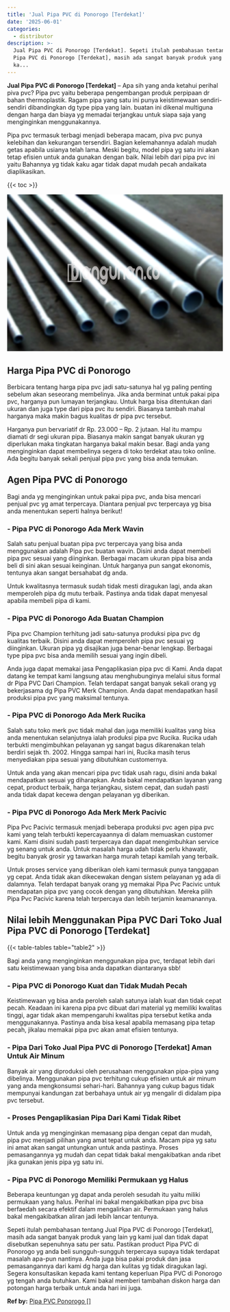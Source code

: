 ```yaml
---
title: 'Jual Pipa PVC di Ponorogo [Terdekat]'
date: '2025-06-01'
categories:
  - distributor
description: >-
  Jual Pipa PVC di Ponorogo [Terdekat]. Sepeti itulah pembahasan tentang Jual
  Pipa PVC di Ponorogo [Terdekat], masih ada sangat banyak produk yang lain yg
  ka...
---
```


**Jual Pipa PVC di Ponorogo \[Terdekat\]** – Apa sih yang anda ketahui perihal piva pvc? Pipa pvc yaitu beberapa pengembangan produk perpipaan dr bahan thermoplastik. Ragam pipa yang satu ini punya keistimewaan sendiri-sendiri dibandingkan dg type pipa yang lain. buatan ini dikenal multiguna dengan harga dan biaya yg memadai terjangkau untuk siapa saja yang menginginkan menggunakannya.

Pipa pvc termasuk terbagi menjadi beberapa macam, piva pvc punya kelebihan dan kekurangan tersendiri. Bagian kelemahannya adalah mudah getas apabila usianya telah lama. Meski begitu, model pipa yg satu ini akan tetap efisien untuk anda gunakan dengan baik. Nilai lebih dari pipa pvc ini yaitu Bahannya yg tidak kaku agar tidak dapat mudah pecah andaikata diaplikasikan.

{{< toc >}}

![Jual Pipa PVC di Ponorogo [Terdekat]](/images/jaul-pipa-pvc-21.png)

## Harga Pipa PVC di Ponorogo

Berbicara tentang harga pipa pvc jadi satu-satunya hal yg paling penting sebelum akan seseorang membelinya. Jika anda berminat untuk pakai pipa pvc, harganya pun lumayan terjangkau. Untuk harga bisa ditentukan dari ukuran dan juga type dari pipa pvc itu sendiri. Biasanya tambah mahal harganya maka makin bagus kualitas dr pipa pvc tersebut.

Harganya pun bervariatif dr Rp. 23.000 – Rp. 2 jutaan. Hal itu mampu diamati dr segi ukuran pipa. Biasanya makin sangat banyak ukuran yg diperlukan maka tingkatan harganya bakal makin besar. Bagi anda yang menginginkan dapat membelinya segera di toko terdekat atau toko online. Ada begitu banyak sekali penjual pipa pvc yang bisa anda temukan.

## Agen Pipa PVC di Ponorogo

Bagi anda yg menginginkan untuk pakai pipa pvc, anda bisa mencari penjual pvc yg amat terpercaya. Diantara penjual pvc terpercaya yg bisa anda menentukan seperti halnya berikut!

### \- Pipa PVC di Ponorogo Ada Merk Wavin

Salah satu penjual buatan pipa pvc terpercaya yang bisa anda menggunakan adalah Pipa pvc buatan wavin. Disini anda dapat membeli pipa pvc sesuai yang diinginkan. Berbagai macam ukuran pipa bisa anda beli di sini akan sesuai keinginan. Untuk harganya pun sangat ekonomis, tentunya akan sangat bersahabat dg anda.

Untuk kwalitasnya termasuk sudah tidak mesti diragukan lagi, anda akan memperoleh pipa dg mutu terbaik. Pastinya anda tidak dapat menyesal apabila membeli pipa di kami.

### \- Pipa PVC di Ponorogo Ada Buatan Champion

Pipa pvc Champion terhitung jadi satu-satunya produksi pipa pvc dg kualitas terbaik. Disini anda dapat memperoleh pipa pvc sesuai yg diinginkan. Ukuran pipa yg disajikan juga benar-benar lengkap. Berbagai type pipa pvc bisa anda memilih sesuai yang ingin dibeli.

Anda juga dapat memakai jasa Pengaplikasian pipa pvc di Kami. Anda dapat datang ke tempat kami langsung atau menghubunginya melalui situs formal dr Pipa PVC Dari Champion. Telah terdapat sangat banyak sekali orang yg bekerjasama dg Pipa PVC Merk Champion. Anda dapat mendapatkan hasil produksi pipa pvc yang maksimal tentunya.

### \- Pipa PVC di Ponorogo Ada Merk Rucika

Salah satu toko merk pvc tidak mahal dan juga memiliki kualitas yang bisa anda menentukan selanjutnya ialah produksi pipa pvc Rucika. Rucika udah terbukti mengimbuhkan pelayanan yg sangat bagus dikarenakan telah berdiri sejak th. 2002. Hingga sampai hari ini, Rucika masih terus menyediakan pipa sesuai yang dibutuhkan customernya.

Untuk anda yang akan mencari pipa pvc tidak usah ragu, disini anda bakal mendapatkan sesuai yg diharapkan. Anda bakal mendapatkan layanan yang cepat, product terbaik, harga terjangkau, sistem cepat, dan sudah pasti anda tidak dapat kecewa dengan pelayanan yg diberikan.

### \- Pipa PVC di Ponorogo Ada Merk Merk Pacivic

Pipa Pvc Pacivic termasuk menjadi beberapa produksi pvc agen pipa pvc kami yang telah terbukti kepercayaannya di dalam memuaskan customer kami. Kami disini sudah pasti terpercaya dan dapat mengimbuhkan service yg senang untuk anda. Untuk masalah harga udah tidak perlu khawatir, begitu banyak grosir yg tawarkan harga murah tetapi kamilah yang terbaik.

Untuk proses service yang diberikan oleh kami termasuk punya tanggapan yg cepat. Anda tidak akan dikecewakan dengan sistem pelayanan yg ada di dalamnya. Telah terdapat banyak orang yg memakai Pipa Pvc Pacivic untuk mendapatan pipa pvc yang cocok dengan yang dibutuhkan. Mereka pilih Pipa Pvc Pacivic karena telah terpercaya dan lebih terjamin keamanannya.

## Nilai lebih Menggunakan Pipa PVC Dari Toko Jual Pipa PVC di Ponorogo \[Terdekat\]

{{< table-tables table="table2" >}}

Bagi anda yang menginginkan menggunakan pipa pvc, terdapat lebih dari satu keistimewaan yang bisa anda dapatkan diantaranya sbb!

### \- Pipa PVC di Ponorogo Kuat dan Tidak Mudah Pecah

Keistimewaan yg bisa anda peroleh salah satunya ialah kuat dan tidak cepat pecah. Keadaan ini karena pipa pvc dibuat dari material yg memiliki kwalitas tinggi, agar tidak akan mempengaruhi kwalitas pipa tersebut ketika anda menggunakannya. Pastinya anda bisa kesal apabila memasang pipa tetap pecah, jikalau memakai pipa pvc akan amat efisien tentunya.

### \- Pipa Dari Toko Jual Pipa PVC di Ponorogo \[Terdekat\] Aman Untuk Air Minum

Banyak air yang diproduksi oleh perusahaan menggunakan pipa-pipa yang dibelinya. Menggunakan pipa pvc terhitung cukup efisien untuk air minum yang anda mengkonsumsi sehari-hari. Bahannya yang cukup bagus tidak mempunyai kandungan zat berbahaya untuk air yg mengalir di didalam pipa pvc tersebut.

### \- Proses Pengaplikasian Pipa Dari Kami Tidak Ribet

Untuk anda yg menginginkan memasang pipa dengan cepat dan mudah, pipa pvc menjadi pilihan yang amat tepat untuk anda. Macam pipa yg satu ini amat akan sangat untungkan untuk anda pastinya. Proses pemasangannya yg mudah dan cepat tidak bakal mengakibatkan anda ribet jika gunakan jenis pipa yg satu ini.

### \- Pipa PVC di Ponorogo Memiliki Permukaan yg Halus

Beberapa keuntungan yg dapat anda peroleh sesudah itu yaitu miliki permukaan yang halus. Perihal ini bakal mengakibatkan pipa pvc bisa berfaedah secara efektif dalam mengalirkan air. Permukaan yang halus bakal mengakibatkan aliran jadi lebih lancar tentunya.

Sepeti itulah pembahasan tentang Jual Pipa PVC di Ponorogo \[Terdekat\], masih ada sangat banyak produk yang lain yg kami jual dan tidak dapat disebutkan sepenuhnya satu per satu. Pastikan product Pipa PVC di Ponorogo yg anda beli sungguh-sungguh terpercaya supaya tidak terdapat masalah apa-pun nantinya. Anda juga bisa pakai produk dan jasa pemasangannya dari kami dg harga dan kulitas yg tidak diragukan lagi. Segera konsultasikan kepada kami tentang keperluan Pipa PVC di Ponorogo yg tengah anda butuhkan. Kami bakal memberi tambahan diskon harga dan potongan harga terbaik untuk anda hari ini juga.

**Ref by:** [Pipa PVC Ponorogo []](https://id.wikipedia.org/wiki/Pipa)
